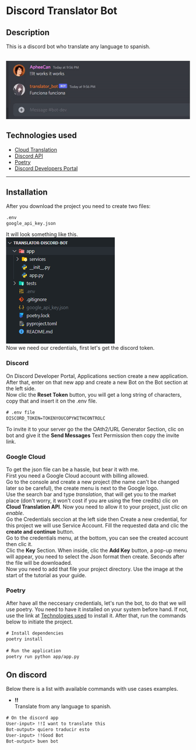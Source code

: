 # Discord Translator Bot

## Description

This is a discord bot who translate any language to spanish. 

<br/>![Bot working](assets/discord-bot-working.gif)

## Technologies used

- [Cloud Translation](https://cloud.google.com/)
- [Discord API](https://discordpy.readthedocs.io/en/stable/)
- [Poetry](https://python-poetry.org/docs/basic-usage/)
- [Discord Developers Portal](https://discord.com/developers/applications)

---

## Installation

After you download the project you need to create two files:
```
.env
google_api_key.json
```
It will look something like this.
<br/>![Final look of the project directory tree](assets/example_final_directory_look.png)
<br>Now we need our credentials, first let's get the discord token. 
### Discord

On Discord Developer Portal, Applications section create a new application. After that, enter on that new app and create a new Bot on the Bot section at the left side.
<br>Now clic the **Reset Token** button, you will get a long string of characters, copy that and insert it on the .env file.
```
# .env file
DISCORD_TOKEN=TOKENYOUCOPYWITHCONTROLC
```
To invite it to your server go the the OAth2/URL Generator Section, clic on bot and give it the **Send Messages** Text Permission then copy the invite link.
### Google Cloud

To get the json file can be a hassle, but bear it with me.
<br>First you need a Google Cloud account with billing allowed.
<br>Go to the console and create a new project (the name can't be changed later so be careful), the create menu is next to the Google logo.
<br>Use the search bar and type *translation*, that will get you to the market place (don't worry, it won't cost if you are using the free credits) clic on **Cloud Translation API**. Now you need to allow it to your project, just clic on *enable*.
<br>Go the Credentials seccion at the left side then Create a new credential, for this project we will use Service Account. Fill the requested data and clic the **create and continue** button.
<br>Go to the credentials menu, at the bottom, you can see the created account then clic it.
<br>Clic the **Key** Section. When inside, clic the **Add Key** button, a pop-up menu will appear, you need to select the Json format then create. Seconds after the file will be downloaded.
<br>Now you need to add that file your project directory. Use the image at the start of the tutorial as your guide. 
### Poetry

After have all the neccesary credentials, let's run the bot, to do that we will use poetry. You need to have it installed on your system before hand. If not, use the link at [Technologies used](#Technologies-used) to install it. After that, run the commands below to initiate the project.
```
# Install dependencies
poetry install

# Run the application
poetry run python app/app.py
```

## On discord

Below there is a list with available commands with use cases examples.
- **!!**
<br>Translate from any language to spanish.
```
# On the discord app
User-input> !!I want to translate this
Bot-output> quiero traducir esto
User-input> !!Good Bot
Bot-output> buen bot
``` 
 